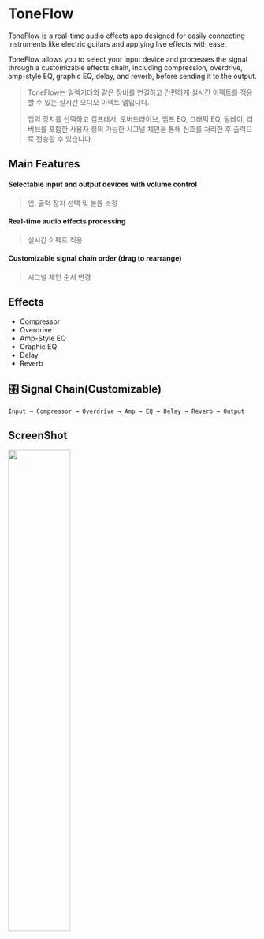 # ToneFlow

ToneFlow is a real-time audio effects app designed for easily connecting instruments like electric guitars and applying live effects with ease.

ToneFlow allows you to select your input device and processes the signal through a customizable effects chain, including compression, overdrive, amp-style EQ, graphic EQ, delay, and reverb, before sending it to the output.

> ToneFlow는 일렉기타와 같은 장비를 연결하고 간편하게 실시간 이펙트를 적용할 수 있는 실시간 오디오 이펙트 앱입니다.
>
> 입력 장치를 선택하고 컴프레서, 오버드라이브, 앰프 EQ, 그래픽 EQ, 딜레이, 리버브를 포함한 사용자 정의 가능한 시그널 체인을 통해 신호를 처리한 후 출력으로 전송할 수 있습니다.

## Main Features

#### Selectable input and output devices with volume control
> 입, 출력 장치 선택 및 볼륨 조정
  
#### Real-time audio effects processing
> 실시간 이펙트 적용

#### Customizable signal chain order (drag to rearrange)
> 시그널 체인 순서 변경

## Effects
- Compressor
- Overdrive
- Amp-Style EQ
- Graphic EQ
- Delay
- Reverb

## 🎛 Signal Chain(Customizable)

`Input → Compressor → Overdrive → Amp → EQ → Delay → Reverb → Output`

## ScreenShot

<img src="https://github.com/user-attachments/assets/ad96f533-ed0f-4b0b-a4b3-1c0b70bbce4e" width=50%>
